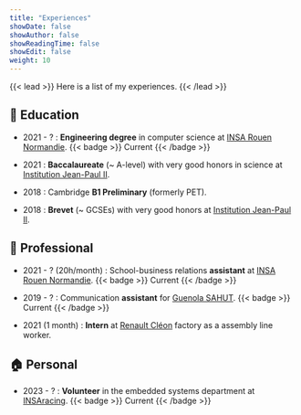 ```yaml
---
title: "Experiences"
showDate: false
showAuthor: false
showReadingTime: false
showEdit: false
weight: 10
---
```


{{< lead >}}
Here is a list of my experiences.
{{< /lead >}}

## :school: Education

- 2021 - ? : **Engineering degree** in computer science at [INSA Rouen Normandie](https://www.insa-rouen.fr).
{{< badge >}} Current {{< /badge >}}
  
- 2021 : **Baccalaureate** (~ A-level) with very good honors in science at [Institution Jean-Paul II](https://www.institutionjeanpaul2.fr/).

- 2018 : Cambridge **B1 Preliminary** (formerly PET).

- 2018 : **Brevet** (~ GCSEs) with very good honors at [Institution Jean-Paul II](https://www.institutionjeanpaul2.fr/).

## :briefcase: Professional

- 2021 - ? (20h/month) : School-business relations **assistant** at [INSA Rouen Normandie](https://www.insa-rouen.fr).
{{< badge >}} Current {{< /badge >}}

- 2019 - ? : Communication **assistant** for [Guenola SAHUT](https://guenola-sahut.fr/).
{{< badge >}} Current {{< /badge >}}

- 2021 (1 month) : **Intern** at [Renault Cléon](https://www.renault.fr/) factory as a assembly line worker.

## :house: Personal

- 2023 - ? : **Volunteer** in the embedded systems department at [INSAracing](https://www.linkedin.com/company/insa-rouen-racing/about/).
{{< badge >}} Current {{< /badge >}}
